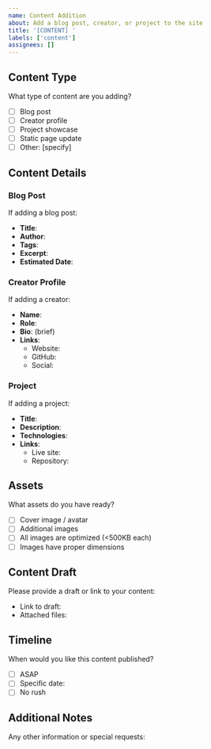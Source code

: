 ```yaml
---
name: Content Addition
about: Add a blog post, creator, or project to the site
title: '[CONTENT] '
labels: ['content']
assignees: []
---
```


## Content Type

What type of content are you adding?

- [ ] Blog post
- [ ] Creator profile
- [ ] Project showcase
- [ ] Static page update
- [ ] Other: [specify]

## Content Details

### Blog Post

If adding a blog post:

- **Title**:
- **Author**:
- **Tags**:
- **Excerpt**:
- **Estimated Date**:

### Creator Profile

If adding a creator:

- **Name**:
- **Role**:
- **Bio**: (brief)
- **Links**:
  - Website:
  - GitHub:
  - Social:

### Project

If adding a project:

- **Title**:
- **Description**:
- **Technologies**:
- **Links**:
  - Live site:
  - Repository:

## Assets

What assets do you have ready?

- [ ] Cover image / avatar
- [ ] Additional images
- [ ] All images are optimized (<500KB each)
- [ ] Images have proper dimensions

## Content Draft

Please provide a draft or link to your content:

- Link to draft:
- Attached files:

## Timeline

When would you like this content published?

- [ ] ASAP
- [ ] Specific date:
- [ ] No rush

## Additional Notes

Any other information or special requests:
